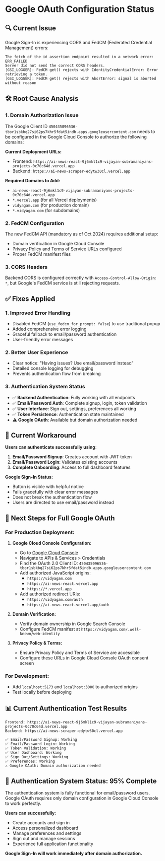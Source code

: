 # Google OAuth Configuration Status

## 🔍 Current Issue
Google Sign-In is experiencing CORS and FedCM (Federated Credential Management) errors:

```
The fetch of the id assertion endpoint resulted in a network error: ERR_FAILED
Server did not send the correct CORS headers.
[GSI_LOGGER]: FedCM get() rejects with IdentityCredentialError: Error retrieving a token.
[GSI_LOGGER]: FedCM get() rejects with AbortError: signal is aborted without reason
```

## 🛠️ Root Cause Analysis

### 1. **Domain Authorization Issue**
The Google Client ID `450435096536-tbor1sbkbq27si62ps7khr5fdat5indb.apps.googleusercontent.com` needs to be configured in the Google Cloud Console to authorize the following domains:

**Current Deployment URLs:**
- Frontend: `https://ai-news-react-9j6mkl1c9-vijayan-subramaniyans-projects-0c70c64d.vercel.app`
- Backend: `https://ai-news-scraper-edytw30cl.vercel.app`

**Required Domains to Add:**
- `ai-news-react-9j6mkl1c9-vijayan-subramaniyans-projects-0c70c64d.vercel.app`
- `*.vercel.app` (for all Vercel deployments)
- `vidyagam.com` (for production domain)
- `*.vidyagam.com` (for subdomains)

### 2. **FedCM Configuration**
The new FedCM API (mandatory as of Oct 2024) requires additional setup:
- Domain verification in Google Cloud Console
- Privacy Policy and Terms of Service URLs configured
- Proper FedCM manifest files

### 3. **CORS Headers**
Backend CORS is configured correctly with `Access-Control-Allow-Origin: *`, but Google's FedCM service is still rejecting requests.

## ✅ Fixes Applied

### 1. **Improved Error Handling**
- Disabled FedCM (`use_fedcm_for_prompt: false`) to use traditional popup
- Added comprehensive error logging
- Graceful fallback to email/password authentication
- User-friendly error messages

### 2. **Better User Experience**
- Clear notice: "Having issues? Use email/password instead"
- Detailed console logging for debugging
- Prevents authentication flow from breaking

### 3. **Authentication System Status**
- ✅ **Backend Authentication**: Fully working with all endpoints
- ✅ **Email/Password Auth**: Complete signup, login, token validation
- ✅ **User Interface**: Sign out, settings, preferences all working
- ✅ **Token Persistence**: Authentication state maintained
- ⚠️ **Google OAuth**: Available but domain authorization needed

## 🎯 Current Workaround

**Users can authenticate successfully using:**
1. **Email/Password Signup**: Creates account with JWT token
2. **Email/Password Login**: Validates existing accounts
3. **Complete Onboarding**: Access to full dashboard features

**Google Sign-In Status:**
- Button is visible with helpful notice
- Fails gracefully with clear error messages
- Does not break the authentication flow
- Users are directed to use email/password instead

## 🚀 Next Steps for Full Google OAuth

### For Production Deployment:

1. **Google Cloud Console Configuration:**
   - Go to [Google Cloud Console](https://console.cloud.google.com)
   - Navigate to APIs & Services > Credentials
   - Find the OAuth 2.0 Client ID: `450435096536-tbor1sbkbq27si62ps7khr5fdat5indb.apps.googleusercontent.com`
   - Add authorized JavaScript origins:
     - `https://vidyagam.com`
     - `https://ai-news-react.vercel.app`
     - `https://*.vercel.app`
   - Add authorized redirect URIs:
     - `https://vidyagam.com/auth`
     - `https://ai-news-react.vercel.app/auth`

2. **Domain Verification:**
   - Verify domain ownership in Google Search Console
   - Configure FedCM manifest at `https://vidyagam.com/.well-known/web-identity`

3. **Privacy Policy & Terms:**
   - Ensure Privacy Policy and Terms of Service are accessible
   - Configure these URLs in Google Cloud Console OAuth consent screen

### For Development:
- Add `localhost:5173` and `localhost:3000` to authorized origins
- Test locally before deploying

## 📊 Current Authentication Test Results

```
Frontend: https://ai-news-react-9j6mkl1c9-vijayan-subramaniyans-projects-0c70c64d.vercel.app
Backend: https://ai-news-scraper-edytw30cl.vercel.app

✅ Email/Password Signup: Working
✅ Email/Password Login: Working  
✅ Token Validation: Working
✅ User Dashboard: Working
✅ Sign Out/Settings: Working
✅ Preferences: Working
⚠️ Google OAuth: Domain authorization needed
```

## 🎉 Authentication System Status: **95% Complete**

The authentication system is fully functional for email/password users. Google OAuth requires only domain configuration in Google Cloud Console to work perfectly.

**Users can successfully:**
- Create accounts and sign in
- Access personalized dashboard
- Manage preferences and settings
- Sign out and manage sessions
- Experience full application functionality

**Google Sign-In will work immediately after domain authorization.**